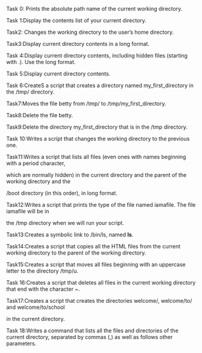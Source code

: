Task 0: Prints the absolute path name of the current working directory.

Task 1:Display the contents list of your current directory.

Task2: Changes the working directory to the user’s home directory.

Task3:Display current directory contents in a long format.

Task 4:Display current directory contents, including hidden files (starting with .). Use the long format.

Task 5:Display current directory contents.

Task 6:CreateS a script that creates a directory named my_first_directory in the /tmp/ directory.

Task7:Moves the file betty from /tmp/ to /tmp/my_first_directory.

Task8:Delete the file betty.

Task9:Delete the directory my_first_directory that is in the /tmp directory.

Task 10:Writes a script that changes the working directory to the previous one.

Task11:Writes a script that lists all files (even ones with names beginning with a period character, 

which are normally hidden) in the current directory and the parent of the working directory and the 

/boot directory (in this order), in long format.

Task12:Writes a script that prints the type of the file named iamafile. The file iamafile will be in

the /tmp directory when we will run your script.

Task13:Creates a symbolic link to /bin/ls, named __ls__. 



Task14:Creates a script that copies all the HTML files from the current working directory to the parent of the working directory.




Task15:Creates a script that moves all files beginning with an uppercase letter to the directory /tmp/u.




Task 16:Creates a script that deletes all files in the current working directory that end with the character ~.

Task17:Creates a script that creates the directories welcome/, welcome/to/ and welcome/to/school

 in the current directory.




Task 18:Writes a command that lists all the files and directories of the current directory, separated by commas (,) as well as follows other parameters.












 
